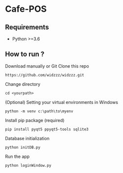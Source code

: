 # Cafe-POS

## Requirements

* Python >=3.6

## How to run ?

Download manually or Git Clone this repo

```shell
https://github.com/widzzz/widzzz.git
```

Change directory

```shell
cd <yourpath>
```

(Optional) Setting your virtual environments in Windows

```shell
python -m venv c:\path\to\myenv
```

Install pip package (required)

```shell
pip install pyqt5 ppyqt5-tools sqlite3
```

Database initialization

```shell
python initDB.py
```

Run the app

```shell
python loginWindow.py
```
